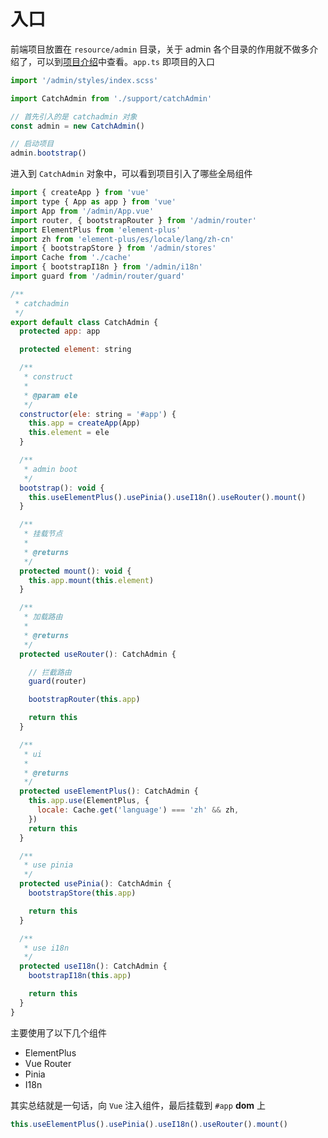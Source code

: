 # 入口

前端项目放置在 `resource/admin` 目录，关于 admin 各个目录的作用就不做多介绍了，可以到[项目介绍](/3.0/catchadmin/project_intro)中查看。`app.ts` 即项目的入口

```javascript title="resource/admin/app.ts"
import '/admin/styles/index.scss'

import CatchAdmin from './support/catchAdmin'

// 首先引入的是 catchadmin 对象
const admin = new CatchAdmin()

// 启动项目
admin.bootstrap()
```

进入到 `CatchAdmin` 对象中，可以看到项目引入了哪些全局组件

```javascript title="resource/admin/support/catchAdmin.ts"
import { createApp } from 'vue'
import type { App as app } from 'vue'
import App from '/admin/App.vue'
import router, { bootstrapRouter } from '/admin/router'
import ElementPlus from 'element-plus'
import zh from 'element-plus/es/locale/lang/zh-cn'
import { bootstrapStore } from '/admin/stores'
import Cache from './cache'
import { bootstrapI18n } from '/admin/i18n'
import guard from '/admin/router/guard'

/**
 * catchadmin
 */
export default class CatchAdmin {
  protected app: app

  protected element: string

  /**
   * construct
   *
   * @param ele
   */
  constructor(ele: string = '#app') {
    this.app = createApp(App)
    this.element = ele
  }

  /**
   * admin boot
   */
  bootstrap(): void {
    this.useElementPlus().usePinia().useI18n().useRouter().mount()
  }

  /**
   * 挂载节点
   *
   * @returns
   */
  protected mount(): void {
    this.app.mount(this.element)
  }

  /**
   * 加载路由
   *
   * @returns
   */
  protected useRouter(): CatchAdmin {

    // 拦截路由
    guard(router)

    bootstrapRouter(this.app)

    return this
  }

  /**
   * ui
   *
   * @returns
   */
  protected useElementPlus(): CatchAdmin {
    this.app.use(ElementPlus, {
      locale: Cache.get('language') === 'zh' && zh,
    })
    return this
  }

  /**
   * use pinia
   */
  protected usePinia(): CatchAdmin {
    bootstrapStore(this.app)

    return this
  }

  /**
   * use i18n
   */
  protected useI18n(): CatchAdmin {
    bootstrapI18n(this.app)

    return this
  }
}
```

主要使用了以下几个组件

- ElementPlus
- Vue Router
- Pinia
- I18n

其实总结就是一句话，向 `Vue` 注入组件，最后挂载到 `#app` **dom** 上

```javascript
this.useElementPlus().usePinia().useI18n().useRouter().mount()
```
